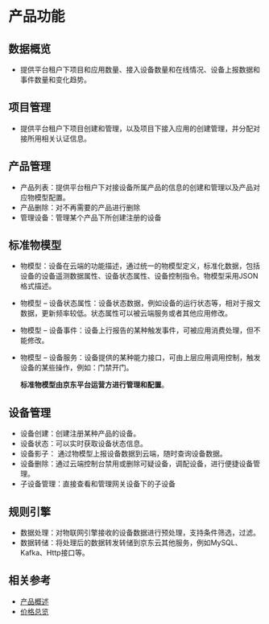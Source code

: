 # 产品功能


## 数据概览

- 提供平台租户下项目和应用数量、接入设备数量和在线情况、设备上报数据和事件数量和变化趋势。

## 项目管理

- 提供平台租户下项目创建和管理，以及项目下接入应用的创建管理，并分配对接所用相关认证信息。

## 产品管理

- 产品列表：提供平台租户下对接设备所属产品的信息的创建和管理以及产品对应物模型配置。
- 产品删除：对不再需要的产品进行删除
- 管理设备：管理某个产品下所创建注册的设备

## 标准物模型

- 物模型：设备在云端的功能描述，通过统一的物模型定义，标准化数据，包括设备的设备遥测数据属性、设备状态属性、设备控制指令。物模型采用JSON格式描述。
- 物模型 – 设备状态属性：设备状态数据，例如设备的运行状态等，相对于报文数据，更新频率较低。状态属性可以被云端服务或者其他应用修改。
- 物模型 – 设备事件：设备上行报告的某种触发事件，可被应用消费处理，但不能修改。
- 物模型 – 设备服务：设备提供的某种能力接口，可由上层应用调用控制，触发设备的某些操作，例如：门禁开门。
  
  **标准物模型由京东平台运营方进行管理和配置**。

## 设备管理

- 设备创建：创建注册某种产品的设备。
- 设备状态：可以实时获取设备状态信息。
- 设备影子： 通过物模型上报设备数据到云端，随时查询设备数据。
- 设备删除：通过云端控制台禁用或删除可疑设备，调配设备，进行便捷设备管理。
- 子设备管理：直接查看和管理网关设备下的子设备

## 规则引擎

- 数据处理：对物联网引擎接收的设备数据进行预处理，支持条件筛选，过滤。
- 数据转储：将处理后的数据转发转储到京东云其他服务，例如MySQL、Kafka、Http接口等。

  

## 相关参考

- [产品概述](../Introduction/Product-Overview.md)
- [价格总览](../Pricing/Price-Overview.md)



